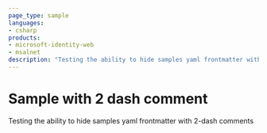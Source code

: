```yaml
---
page_type: sample
languages:
- csharp
products:
- microsoft-identity-web
- msalnet
description: "Testing the ability to hide samples yaml frontmatter with 2-dash comments"
---
```


# Sample with 2 dash comment

Testing the ability to hide samples yaml frontmatter with 2-dash comments 
